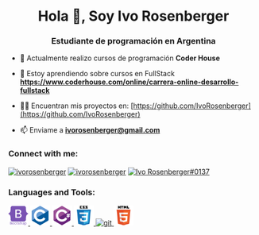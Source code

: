 <h1 align="center">Hola 👋, Soy Ivo Rosenberger</h1>
<h3 align="center">Estudiante de programación en Argentina</h3>

- 🔭 Actualmente realizo cursos de programación **Coder House**

- 🌱 Estoy aprendiendo sobre cursos en FullStack **https://www.coderhouse.com/online/carrera-online-desarrollo-fullstack**

- 👨‍💻 Encuentran mis proyectos en: [https://github.com/IvoRosenberger](https://github.com/IvoRosenberger)

- 📫 Enviame a **ivorosenberger@gmail.com**

<h3 align="left">Connect with me:</h3>
<p align="left">
<a href="https://twitter.com/ivorosenberger" target="blank"><img align="center" src="https://raw.githubusercontent.com/rahuldkjain/github-profile-readme-generator/master/src/images/icons/Social/twitter.svg" alt="ivorosenberger" height="30" width="40" /></a>
<a href="https://instagram.com/ivorosenberger" target="blank"><img align="center" src="https://raw.githubusercontent.com/rahuldkjain/github-profile-readme-generator/master/src/images/icons/Social/instagram.svg" alt="ivorosenberger" height="30" width="40" /></a>
<a href="https://discord.gg/Ivo Rosenberger#0137" target="blank"><img align="center" src="https://raw.githubusercontent.com/rahuldkjain/github-profile-readme-generator/master/src/images/icons/Social/discord.svg" alt="Ivo Rosenberger#0137" height="30" width="40" /></a>
</p>

<h3 align="left">Languages and Tools:</h3>
<p align="left"> <a href="https://getbootstrap.com" target="_blank" rel="noreferrer"> <img src="https://raw.githubusercontent.com/devicons/devicon/master/icons/bootstrap/bootstrap-plain-wordmark.svg" alt="bootstrap" width="40" height="40"/> </a> <a href="https://www.cprogramming.com/" target="_blank" rel="noreferrer"> <img src="https://raw.githubusercontent.com/devicons/devicon/master/icons/c/c-original.svg" alt="c" width="40" height="40"/> </a> <a href="https://www.w3schools.com/cs/" target="_blank" rel="noreferrer"> <img src="https://raw.githubusercontent.com/devicons/devicon/master/icons/csharp/csharp-original.svg" alt="csharp" width="40" height="40"/> </a> <a href="https://www.w3schools.com/css/" target="_blank" rel="noreferrer"> <img src="https://raw.githubusercontent.com/devicons/devicon/master/icons/css3/css3-original-wordmark.svg" alt="css3" width="40" height="40"/> </a> <a href="https://git-scm.com/" target="_blank" rel="noreferrer"> <img src="https://www.vectorlogo.zone/logos/git-scm/git-scm-icon.svg" alt="git" width="40" height="40"/> </a> <a href="https://www.w3.org/html/" target="_blank" rel="noreferrer"> <img src="https://raw.githubusercontent.com/devicons/devicon/master/icons/html5/html5-original-wordmark.svg" alt="html5" width="40" height="40"/> </a> </p>


